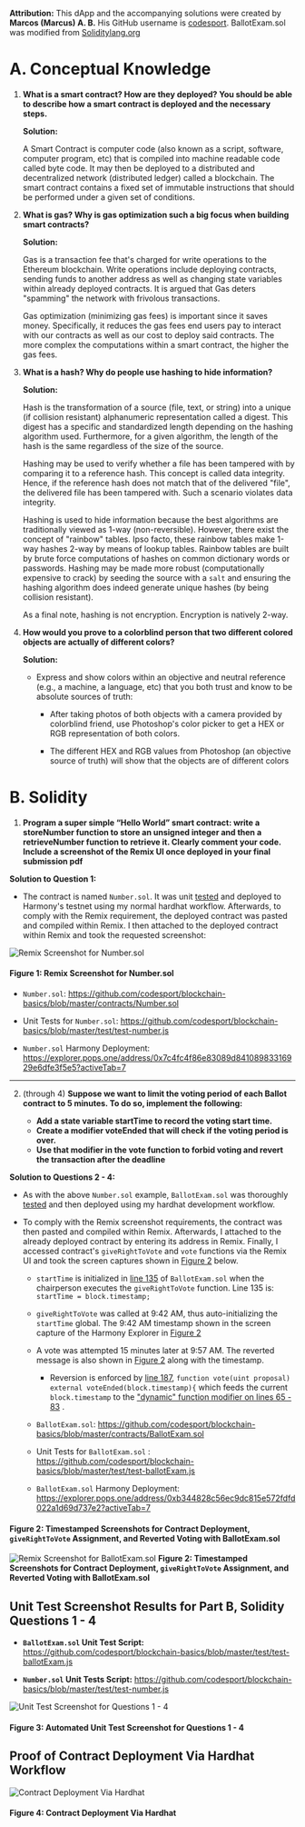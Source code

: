 **Attribution:** This dApp and the accompanying solutions were created by **Marcos (Marcus) A. B.** His GitHub username is [codesport](https://github.com/codesport/).  BallotExam.sol was modified from [Soliditylang.org](https://docs.soliditylang.org/en/v0.8.11/solidity-by-example.html#voting)

# A. Conceptual Knowledge

1. **What is a smart contract? How are they deployed? You should be able to describe how a smart contract is deployed and the necessary steps.**

    **Solution:**

    A Smart Contract is computer code (also known as a script, software, computer program, etc) that is compiled into machine readable code called byte code. It may  then be deployed to a distributed and decentralized network (distributed ledger) called a blockchain.  The smart contract contains a fixed set of immutable instructions that should be performed under a given set of conditions.


2. **What is gas? Why is gas optimization such a big focus when building smart contracts?**

    **Solution:**

    Gas is a transaction fee that's charged for write operations to the Ethereum blockchain.  Write operations include deploying contracts, sending funds to another address as well as changing state variables within already deployed contracts. It is argued that Gas deters "spamming" the network with frivolous transactions. 

    Gas optimization (minimizing gas fees) is important since it saves money. Specifically, it reduces the gas fees end users  pay to interact with our contracts as well as our cost to deploy said contracts. The more complex the computations within a smart contract, the higher the gas fees.


3. **What is a hash? Why do people use hashing to hide information?**

    **Solution:**

    Hash is the transformation of a source (file, text, or string) into a unique (if collision resistant) alphanumeric representation called a digest. This digest has a specific and standardized length depending on the hashing algorithm used.  Furthermore, for a given algorithm, the length of the hash is the same regardless of the size of the source.  

    Hashing may be used to verify whether a file has been tampered with by comparing it to a reference hash. This concept is called data integrity. Hence, if the reference hash does not match that of the delivered "file", the delivered file has been tampered with.  Such a scenario violates data integrity.
    
    Hashing is used to hide information because the best algorithms are traditionally viewed  as 1-way (non-reversible).  However, there exist the concept of "rainbow" tables. Ipso facto, these rainbow tables make 1-way hashes 2-way by means of lookup tables.  Rainbow tables are built by brute force computations of hashes on common dictionary words or passwords. Hashing may be made more robust (computationally expensive to crack)  by seeding the source with a `salt` and ensuring the hashing algorithm does indeed generate unique hashes (by being collision resistant).
    
    As a final note, hashing is not encryption. Encryption is natively 2-way. 


4. **How would you prove to a colorblind person that two different colored objects are actually of different colors?**

    **Solution:**
    
    * Express and show colors within an objective and neutral reference (e.g., a machine, a language, etc) that you both trust and know to be absolute sources of truth: 
       
        * After taking photos of both objects with a camera provided by colorblind friend, use Photoshop's color picker to get a HEX or RGB representation of both colors. 
        
        * The different HEX and RGB values from Photoshop (an objective source of truth) will show that the objects are of different colors 

# B. Solidity

1. **Program a super simple “Hello World” smart contract: write a storeNumber function to store an unsigned integer and then a retrieveNumber function to retrieve it. Clearly comment your code. Include a screenshot of the Remix UI once deployed in your final submission pdf**

**Solution to Question 1:**

* The contract is named `Number.sol`.  It was unit [tested](https://github.com/codesport/blockchain-basics/blob/master/test/test-number.js) and deployed to Harmony's testnet using my normal hardhat workflow.  Afterwards,  to comply with the Remix requirement, the deployed contract was pasted and compiled  within Remix.  I then attached to the deployed contract within Remix and took the requested screenshot:

![Remix Screenshot for Number.sol](https://github.com/codesport/blockchain-basics/blob/master/images/number-remix.png "Remix Screenshot for Number.sol")
#### Figure 1: Remix Screenshot for Number.sol

* `Number.sol`: https://github.com/codesport/blockchain-basics/blob/master/contracts/Number.sol

* Unit Tests for `Number.sol`: https://github.com/codesport/blockchain-basics/blob/master/test/test-number.js

* `Number.sol` Harmony Deployment: https://explorer.pops.one/address/0x7c4fc4f86e83089d84108983316929e6dfe3f5e5?activeTab=7

---

2. (through 4) **Suppose we want to limit the voting period of each Ballot contract to 5 minutes. To do so, implement the following:**

    * **Add a state variable startTime to record the voting start time.**
    * **Create a modifier voteEnded that will check if the voting period is over.** 
    * **Use that modifier in the vote function to forbid voting and revert the transaction after the deadline**

**Solution to Questions 2 - 4:**

* As with the above `Number.sol` example, `BallotExam.sol` was thoroughly [tested](https://github.com/codesport/blockchain-basics/blob/master/test/test-ballotExam.js) and then deployed using my hardhat development workflow. 

* To comply with the Remix screenshot requirements, the contract was then pasted and compiled within Remix. Afterwards, I attached to the already deployed contract by entering its address in Remix.  Finally, I accessed contract's `giveRightToVote` and `vote` functions via the Remix UI and took the screen captures shown in [Figure 2](https://github.com/codesport/blockchain-basics#figure-2-timestamped-screenshots-for-contract-deployment-giverighttovote-assignment-and-reverted-voting-with-ballotexamsol) below.

    * `startTime` is initialized in [line 135](https://github.com/codesport/blockchain-basics/blob/master/contracts/BallotExam.sol#L135) of `BallotExam.sol` when the chairperson executes the `giveRightToVote` function. Line 135 is:  `startTime = block.timestamp;`

    * `giveRightToVote` was called at 9:42 AM, thus auto-initializing the `startTime` global. The 9:42 AM timestamp shown in the screen capture of the Harmony Explorer in [Figure 2](https://github.com/codesport/blockchain-basics#figure-2-timestamped-screenshots-for-contract-deployment-giverighttovote-assignment-and-reverted-voting-with-ballotexamsol)

    * A vote was attempted 15 minutes later at 9:57 AM.  The reverted message is also shown in [Figure 2](https://github.com/codesport/blockchain-basics#figure-2-timestamped-screenshots-for-contract-deployment-giverighttovote-assignment-and-reverted-voting-with-ballotexamsol) along with the timestamp. 

        * Reversion is enforced by [line 187](https://github.com/codesport/blockchain-basics/blob/master/contracts/BallotExam.sol#L187),  `function vote(uint proposal) external voteEnded(block.timestamp){` which feeds the current `block.timestamp` to the ["dynamic" function modifier on lines 65 - 83](https://github.com/codesport/blockchain-basics/blob/master/contracts/BallotExam.sol#L65-L83) .

    * `BallotExam.sol`: https://github.com/codesport/blockchain-basics/blob/master/contracts/BallotExam.sol

    * Unit Tests for `BallotExam.sol` : https://github.com/codesport/blockchain-basics/blob/master/test/test-ballotExam.js

    * `BallotExam.sol` Harmony Deployment:  https://explorer.pops.one/address/0xb344828c56ec9dc815e572fdfd022a1d69d737e2?activeTab=7


#### Figure 2: Timestamped Screenshots for Contract Deployment, `giveRightToVote` Assignment, and Reverted Voting with BallotExam.sol
![Remix Screenshot for BallotExam.sol](https://github.com/codesport/blockchain-basics/blob/master/images/ballot-remix.png "Remix Screenshot for the modified ballot contract")
**Figure 2: Timestamped Screenshots for Contract Deployment, `giveRightToVote` Assignment, and Reverted Voting with BallotExam.sol**

## Unit Test Screenshot Results for Part B, Solidity Questions 1 - 4

* **`BallotExam.sol` Unit Test Script:** https://github.com/codesport/blockchain-basics/blob/master/test/test-ballotExam.js

* **`Number.sol` Unit Tests Script:** https://github.com/codesport/blockchain-basics/blob/master/test/test-number.js

![Unit Test Screenshot for Questions 1 - 4](https://github.com/codesport/blockchain-basics/blob/master/images/unit-tests-022-04-23-203409.png "Unit Tests")
#### Figure 3: Automated Unit Test Screenshot for Questions 1 - 4

   
## Proof of Contract Deployment Via Hardhat Workflow 

![Contract Deployment Via Hardhat](https://github.com/codesport/blockchain-basics/blob/master/images/deploy-confirmation.png "Contract Deployment Via Hardhat")
#### Figure 4: Contract Deployment Via Hardhat
